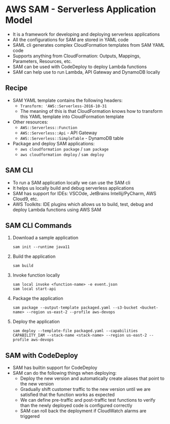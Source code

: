 # AWS SAM - Serverless Application Model

- It is a framework for developing and deploying serverless applications
- All the configurations for SAM are stored in YAML code
- SAML cli generates complex CloudFormation templates from SAM YAML code
- Supports anything from CloudFormation: Outputs, Mappings, Parameters, Resources, etc.
- SAM can be used with CodeDeploy to deploy Lambda functions
- SAM can help use to run Lambda, API Gateway and DynamoDB locally

## Recipe

- SAM YAML template contains the following headers:
    - `Transform: 'AWS::Serverless-2016-10-31`
    - The meaning of this is that CloudFormation knows how to transform this YAML template into CloudFormation template
- Other resources:
    - `AWS::Serverless::Function`
    - `AWS::Serverless::Api` - API Gateway
    - `AWS::Serverless::SimpleTable` - DynamoDB table
- Package and deploy SAM applications:
    - `aws cloudformation package` / `sam package`
    - `aws cloudformation deploy` / `sam deploy`

## SAM CLI

- To run a SAM application locally we can use the SAM cli
- It helps us locally build and debug serverless applications
- SAM has support for IDEs: VSCOde, JetBrains Intellij/PyCharm, AWS Cloud9, etc.
- AWS Toolkits: IDE plugins which allows us to build, test, debug and deploy Lambda functions using AWS SAM

## SAM CLI Commands

1. Download a sample application

    ```
    sam init --runtime java11
    ```

2. Build the application

    ```
    sam build
    ```

3. Invoke function locally

    ```
    sam local invoke <function-name> -e event.json
    sam local start-api
    ```

4. Package the application

    ```
    sam package --output-template packaged.yaml --s3-bucket <bucket-name> --region us-east-2 --profile aws-devops
    ```

5. Deploy the application

    ```
    sam deploy --template-file packaged.yaml --capabilities CAPABILITY_IAM --stack-name <stack-name> --region us-east-2 --profile aws-devops
    ```

## SAM with CodeDeploy

- SAM has builtin support for CodeDeploy
- SAM can do the following things when deploying:
    - Deploy the new version and automatically create aliases that point to the new version
    - Gradually shift customer traffic to the new version until we are satisfied that the function works as expected
    - We can define pre-traffic and post-traffic test functions to verify than the newly deployed code is configured correctly
    - SAM can roll back the deployment if CloudWatch alarms are triggered